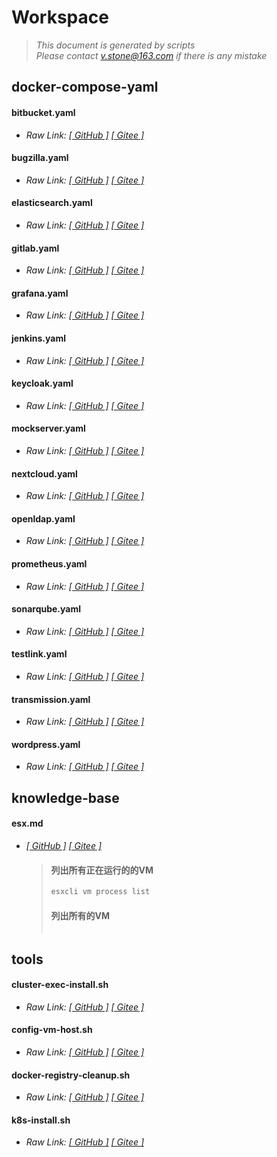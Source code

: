 # Workspace
> *This document is generated by scripts*<br>
> *Please contact v.stone@163.com if there is any mistake*
## docker-compose-yaml
#### bitbucket.yaml
- *Raw Link:  [[ GitHub ]](https://raw.githubusercontent.com/seoktaehyeon/workspace/master/docker-compose-yaml/bitbucket.yaml)  [[ Gitee ]](https://gitee.com/vstone/workspace/raw/master/docker-compose-yaml/bitbucket.yaml)*
#### bugzilla.yaml
- *Raw Link:  [[ GitHub ]](https://raw.githubusercontent.com/seoktaehyeon/workspace/master/docker-compose-yaml/bugzilla.yaml)  [[ Gitee ]](https://gitee.com/vstone/workspace/raw/master/docker-compose-yaml/bugzilla.yaml)*
#### elasticsearch.yaml
- *Raw Link:  [[ GitHub ]](https://raw.githubusercontent.com/seoktaehyeon/workspace/master/docker-compose-yaml/elasticsearch.yaml)  [[ Gitee ]](https://gitee.com/vstone/workspace/raw/master/docker-compose-yaml/elasticsearch.yaml)*
#### gitlab.yaml
- *Raw Link:  [[ GitHub ]](https://raw.githubusercontent.com/seoktaehyeon/workspace/master/docker-compose-yaml/gitlab.yaml)  [[ Gitee ]](https://gitee.com/vstone/workspace/raw/master/docker-compose-yaml/gitlab.yaml)*
#### grafana.yaml
- *Raw Link:  [[ GitHub ]](https://raw.githubusercontent.com/seoktaehyeon/workspace/master/docker-compose-yaml/grafana.yaml)  [[ Gitee ]](https://gitee.com/vstone/workspace/raw/master/docker-compose-yaml/grafana.yaml)*
#### jenkins.yaml
- *Raw Link:  [[ GitHub ]](https://raw.githubusercontent.com/seoktaehyeon/workspace/master/docker-compose-yaml/jenkins.yaml)  [[ Gitee ]](https://gitee.com/vstone/workspace/raw/master/docker-compose-yaml/jenkins.yaml)*
#### keycloak.yaml
- *Raw Link:  [[ GitHub ]](https://raw.githubusercontent.com/seoktaehyeon/workspace/master/docker-compose-yaml/keycloak.yaml)  [[ Gitee ]](https://gitee.com/vstone/workspace/raw/master/docker-compose-yaml/keycloak.yaml)*
#### mockserver.yaml
- *Raw Link:  [[ GitHub ]](https://raw.githubusercontent.com/seoktaehyeon/workspace/master/docker-compose-yaml/mockserver.yaml)  [[ Gitee ]](https://gitee.com/vstone/workspace/raw/master/docker-compose-yaml/mockserver.yaml)*
#### nextcloud.yaml
- *Raw Link:  [[ GitHub ]](https://raw.githubusercontent.com/seoktaehyeon/workspace/master/docker-compose-yaml/nextcloud.yaml)  [[ Gitee ]](https://gitee.com/vstone/workspace/raw/master/docker-compose-yaml/nextcloud.yaml)*
#### openldap.yaml
- *Raw Link:  [[ GitHub ]](https://raw.githubusercontent.com/seoktaehyeon/workspace/master/docker-compose-yaml/openldap.yaml)  [[ Gitee ]](https://gitee.com/vstone/workspace/raw/master/docker-compose-yaml/openldap.yaml)*
#### prometheus.yaml
- *Raw Link:  [[ GitHub ]](https://raw.githubusercontent.com/seoktaehyeon/workspace/master/docker-compose-yaml/prometheus.yaml)  [[ Gitee ]](https://gitee.com/vstone/workspace/raw/master/docker-compose-yaml/prometheus.yaml)*
#### sonarqube.yaml
- *Raw Link:  [[ GitHub ]](https://raw.githubusercontent.com/seoktaehyeon/workspace/master/docker-compose-yaml/sonarqube.yaml)  [[ Gitee ]](https://gitee.com/vstone/workspace/raw/master/docker-compose-yaml/sonarqube.yaml)*
#### testlink.yaml
- *Raw Link:  [[ GitHub ]](https://raw.githubusercontent.com/seoktaehyeon/workspace/master/docker-compose-yaml/testlink.yaml)  [[ Gitee ]](https://gitee.com/vstone/workspace/raw/master/docker-compose-yaml/testlink.yaml)*
#### transmission.yaml
- *Raw Link:  [[ GitHub ]](https://raw.githubusercontent.com/seoktaehyeon/workspace/master/docker-compose-yaml/transmission.yaml)  [[ Gitee ]](https://gitee.com/vstone/workspace/raw/master/docker-compose-yaml/transmission.yaml)*
#### wordpress.yaml
- *Raw Link:  [[ GitHub ]](https://raw.githubusercontent.com/seoktaehyeon/workspace/master/docker-compose-yaml/wordpress.yaml)  [[ Gitee ]](https://gitee.com/vstone/workspace/raw/master/docker-compose-yaml/wordpress.yaml)*
## knowledge-base
#### esx.md
- *[[ GitHub ]](https://github.com/seoktaehyeon/workspace/blob/master/knowledge-base/esx.md)  [[ Gitee ]](https://gitee.com/vstone/workspace/blob/master/knowledge-base/esx.md)*
  > #### 列出所有正在运行的的VM
  > ```bash
  > esxcli vm process list
  > ```
  > 
  > #### 列出所有的VM
  > ```bash
## tools
#### cluster-exec-install.sh
- *Raw Link:  [[ GitHub ]](https://raw.githubusercontent.com/seoktaehyeon/workspace/master/tools/cluster-exec-install.sh)  [[ Gitee ]](https://gitee.com/vstone/workspace/raw/master/tools/cluster-exec-install.sh)*
#### config-vm-host.sh
- *Raw Link:  [[ GitHub ]](https://raw.githubusercontent.com/seoktaehyeon/workspace/master/tools/config-vm-host.sh)  [[ Gitee ]](https://gitee.com/vstone/workspace/raw/master/tools/config-vm-host.sh)*
#### docker-registry-cleanup.sh
- *Raw Link:  [[ GitHub ]](https://raw.githubusercontent.com/seoktaehyeon/workspace/master/tools/docker-registry-cleanup.sh)  [[ Gitee ]](https://gitee.com/vstone/workspace/raw/master/tools/docker-registry-cleanup.sh)*
#### k8s-install.sh
- *Raw Link:  [[ GitHub ]](https://raw.githubusercontent.com/seoktaehyeon/workspace/master/tools/k8s-install.sh)  [[ Gitee ]](https://gitee.com/vstone/workspace/raw/master/tools/k8s-install.sh)*
